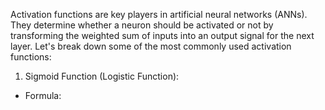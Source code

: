 
Activation functions are key players in artificial neural networks (ANNs). 
They determine whether a neuron should be activated or not by transforming 
the weighted sum of inputs into an output signal for the next layer. Let's 
break down some of the most commonly used activation functions:
1. Sigmoid Function (Logistic Function):
* Formula:
